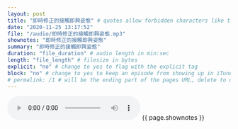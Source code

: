 ```yaml
---
layout: post
title: "即時修正的接觸即興姿態" # quotes allow forbidden characters like the colon
date: "2020-11-25 13:17:52"
file: "/audio/即時修正的接觸即興姿態.mp3"
shownotes: "即時修正的接觸即興姿態"
summary: "即時修正的接觸即興姿態"
duration: "file_duration" # audio length in min:sec
length: "file_length" # filesize in bytes
explicit: "no" # change to yes to flag with the explicit tag
block: "no" # change to yes to keep an episode from showing up in iTunes
# permalink: /1 # will be the ending part of the pages URL, delete to default to the title
---
```


<audio controls>
<source src="{{site.url}}{{site.baseurl}}{{ page.file }}" type="audio/x-mp3">
Your browser does not support the audio element.
</audio>
{{ page.shownotes }}
